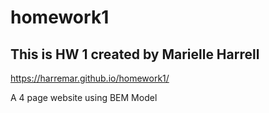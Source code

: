 # homework1

## This is HW 1 created by Marielle Harrell

https://harremar.github.io/homework1/

A 4 page website using BEM Model
